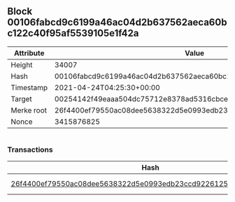 ## Block 00106fabcd9c6199a46ac04d2b637562aeca60bc122c40f95af5539105e1f42a

Attribute | Value
--- | ---
Height | 34007
Hash | 00106fabcd9c6199a46ac04d2b637562aeca60bc122c40f95af5539105e1f42a
Timestamp | 2021-04-24T04:25:30+00:00
Target | 00254142f49eaaa504dc75712e8378ad5316cbcead634704b3734b6271167cc4
Merke root | 26f4400ef79550ac08dee5638322d5e0993edb23ccd92261257ad44976908a92
Nonce | 3415876825

```

```

### Transactions

Hash | Amount
--- | ---
[26f4400ef79550ac08dee5638322d5e0993edb23ccd92261257ad44976908a92](26f4400ef79550ac08dee5638322d5e0993edb23ccd92261257ad44976908a92.md) | 10.00000000 SKEPTI 
